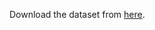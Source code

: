 Download the dataset from [here](https://drive.google.com/drive/folders/1OfS3DRtDcifV3IkduPQI2YLzvXjYgVIa?usp=sharing).